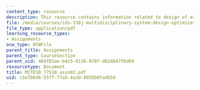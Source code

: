 ```yaml
---
content_type: resource
description: This resource contains information related to design of experiments.
file: /media/courses/ids-338j-multidisciplinary-system-design-optimization-spring-2010/c5e7b6d655ff77a54a3d8055b0fadb5d_MITESD_77S10_assn02.pdf
file_type: application/pdf
learning_resource_types:
- Assignments
ocw_type: OCWFile
parent_title: Assignments
parent_type: CourseSection
parent_uid: 464f81ae-b4c5-9136-970f-d624047f6d09
resourcetype: Document
title: MITESD_77S10_assn02.pdf
uid: c5e7b6d6-55ff-77a5-4a3d-8055b0fadb5d
---
```

